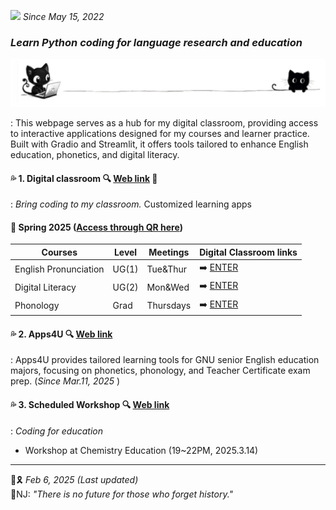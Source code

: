 ![](https://komarev.com/ghpvc/?username=MK316&color=blueviolet&label=VISIT+count) _Since May 15, 2022_  
  

### _Learn Python coding for language research and education_  
![](https://github.com/MK316/MK-316/raw/main/images/octocat-2-line.png)


: This webpage serves as a hub for my digital classroom, providing access to interactive applications designed for my courses and learner practice. Built with Gradio and Streamlit, it offers tools tailored to enhance English education, phonetics, and digital literacy. 

#### 💦 1. Digital classroom  🔍 [Web link](https://mk316home.streamlit.app/About_My_Digital_Classroom) 🔗  
: _Bring coding to my classroom._ Customized learning apps
#### 📒 Spring 2025 ([Access through QR here](https://github.com/MK316/MK316.github.io/blob/main/QRlink.md))

|Courses|Level|Meetings|Digital Classroom links|  
|--|--|--|--|  
|English Pronunciation|UG(1)|Tue&Thur| ➡️ [ENTER](https://engproclassroom.streamlit.app/)|  
|Digital Literacy|UG(2)|Mon&Wed| ➡️ [ENTER](https://dlclass.streamlit.app/)|  
|Phonology|Grad|Thursdays| ➡️ [ENTER](https://acoustics.streamlit.app/)|  

#### 💦 2. Apps4U 🔍 [Web link](https://apps4u.streamlit.app)

  
: Apps4U provides tailored learning tools for GNU senior English education majors, focusing on phonetics, phonology, and Teacher Certificate exam prep. (_Since Mar.11, 2025_ )



#### 💦 3. Scheduled Workshop 🔍 [Web link](https://gnu-chemistry.streamlit.app/)
: _Coding for education_

+ Workshop at Chemistry Education (19~22PM, 2025.3.14)



---
💜🎗️ _Feb 6, 2025 (Last updated)_  
🚫NJ: _"There is no future for those who forget history."_   
